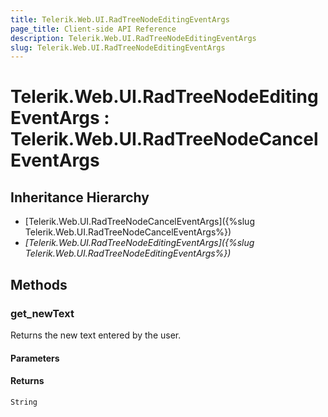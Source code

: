 ```yaml
---
title: Telerik.Web.UI.RadTreeNodeEditingEventArgs
page_title: Client-side API Reference
description: Telerik.Web.UI.RadTreeNodeEditingEventArgs
slug: Telerik.Web.UI.RadTreeNodeEditingEventArgs
---
```


# Telerik.Web.UI.RadTreeNodeEditingEventArgs : Telerik.Web.UI.RadTreeNodeCancelEventArgs

## Inheritance Hierarchy

* [Telerik.Web.UI.RadTreeNodeCancelEventArgs]({%slug Telerik.Web.UI.RadTreeNodeCancelEventArgs%})
* *[Telerik.Web.UI.RadTreeNodeEditingEventArgs]({%slug Telerik.Web.UI.RadTreeNodeEditingEventArgs%})*

## Methods

### get_newText

Returns the new text entered by the user. 

#### Parameters

#### Returns

`String` 